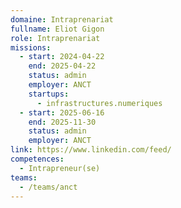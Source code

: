```yaml
---
domaine: Intraprenariat
fullname: Eliot Gigon
role: Intraprenariat
missions:
  - start: 2024-04-22
    end: 2025-04-22
    status: admin
    employer: ANCT
    startups:
      - infrastructures.numeriques
  - start: 2025-06-16
    end: 2025-11-30
    status: admin
    employer: ANCT
link: https://www.linkedin.com/feed/
competences:
  - Intrapreneur(se)
teams:
  - /teams/anct
---
```

